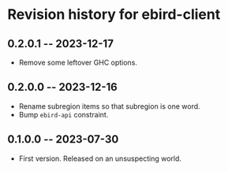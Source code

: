 # Revision history for ebird-client

## 0.2.0.1 -- 2023-12-17

* Remove some leftover GHC options.

## 0.2.0.0 -- 2023-12-16

* Rename subregion items so that subregion is one word.
* Bump `ebird-api` constraint.

## 0.1.0.0 -- 2023-07-30

* First version. Released on an unsuspecting world.

